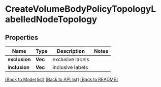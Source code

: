 # CreateVolumeBodyPolicyTopologyLabelledNodeTopology

## Properties

Name | Type | Description | Notes
------------ | ------------- | ------------- | -------------
**exclusion** | **Vec<String>** | exclusive labels | 
**inclusion** | **Vec<String>** | inclusive labels | 

[[Back to Model list]](../README.md#documentation-for-models) [[Back to API list]](../README.md#documentation-for-api-endpoints) [[Back to README]](../README.md)


